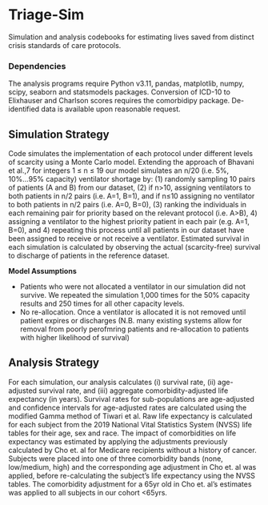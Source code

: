 # Triage-Sim
Simulation and analysis codebooks for estimating lives saved from distinct crisis standards of care protocols.

### Dependencies
The analysis programs require Python v3.11, pandas, matplotlib, numpy, scipy, seaborn and statsmodels packages. Conversion of ICD-10 to Elixhauser and Charlson scores requires the comorbidipy package. De-identified data is available upon reasonable request.

## Simulation Strategy
Code simulates the implementation of each protocol under different levels of scarcity using a Monte Carlo model. Extending the approach of Bhavani et al.,7 for integers 1 ≤ n ≤ 19 our model simulates an n/20 (i.e. 5%, 10%...95% capacity) ventilator shortage by: (1) randomly sampling 10 pairs of patients (A and B) from our dataset, (2) if n>10, assigning ventilators to both patients in n/2 pairs (i.e. A=1, B=1), and if n≤10 assigning no ventilator to both patients in n/2 pairs (i.e. A=0, B=0), (3) ranking the individuals in each remaining pair for priority based on the relevant protocol (i.e. A>B), 4) assigning a ventilator to the highest priority patient in each pair (e.g. A=1, B=0), and 4) repeating this process until all patients in our dataset have been assigned to receive or not receive a ventilator. Estimated survival in each simulation is calculated by observing the actual (scarcity-free) survival to discharge of patients in the reference dataset. 

**Model Assumptions**
 - Patients who were not allocated a ventilator in our simulation did not survive. We repeated the simulation 1,000 times for the 50% capacity results and 250 times for all other capacity levels.
 - No re-allocation. Once a ventilator is allocated it is not removed until patient expires or discharges (N.B. many existing systems allow for removal from poorly perofmring patients and re-allocation to patients with higher likelihood of survival)

## Analysis Strategy
For each simulation, our analysis calculates (i) survival rate, (ii) age-adjusted survival rate, and (iii) aggregate comorbidity-adjusted life expectancy (in years). Survival rates for sub-populations are age-adjusted and confidence intervals for age-adjusted rates are calculated using the modified Gamma method of Tiwari et al. Raw life expectancy is calculated for each subject from the 2019 National Vital Statistics System (NVSS) life tables for their age, sex and race. The impact of comorbidities on life expectancy was estimated by applying the adjustments previously calculated by Cho et. al for Medicare recipients without a history of cancer. Subjects were placed into one of three comorbidity bands (none, low/medium, high) and the corresponding age adjustment in Cho et. al was applied, before re-calculating the subject’s life expectancy using the NVSS tables. The comorbidity adjustment for a 65yr old in Cho et. al’s estimates was applied to all subjects in our cohort <65yrs.
